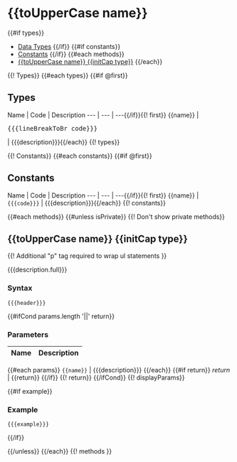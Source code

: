 # {{toUpperCase name}}

{{#if types}}
- [Data Types](#types)
{{/if}}
{{#if constants}}
- [Constants](#constants)
{{/if}}
{{#each methods}}
- [{{toUpperCase name}} {{initCap type}}](#{{name}})
{{/each}}

{{! Types}}
{{#each types}}
{{#if @first}}
## Types<a name="types"></a>

Name | Code | Description
--- | --- | ---{{/if}}{{! first}}
{{name}} | <pre>{{{lineBreakToBr code}}}</pre> | {{{description}}}{{/each}}
{{! types}}

{{! Constants}}
{{#each constants}}
{{#if @first}}
## Constants<a name="constants"></a>

Name | Code | Description
--- | --- | ---{{/if}}{{! first}}
{{name}} | `{{{code}}}` | {{{description}}}{{/each}}
{{! constants}}


{{#each methods}}
{{#unless isPrivate}} {{! Don't show private methods}}
## {{toUpperCase name}} {{initCap type}}<a name="{{name}}"></a>


{{! Additional "p" tag required to wrap ul statements }}
<p>
{{{description.full}}}
</p>

### Syntax
```plsql
{{{header}}}
```

{{#ifCond params.length '||' return}}
### Parameters
Name | Description
--- | ---
{{#each params}}
`{{name}}` | {{{description}}}
{{/each}}
{{#if return}}
*return* | {{return}}
{{/if}} {{! return}}
{{/ifCond}} {{! displayParams}}


{{#if example}}
### Example
```plsql
{{{example}}}
```
{{/if}}



{{/unless}}
{{/each}} {{! methods }}
